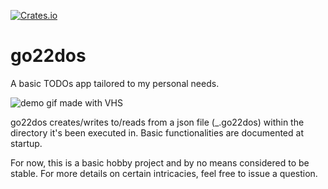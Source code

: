 [![Crates.io](https://img.shields.io/crates/v/fasb?label=crates.io%20%28bin%29)](https://crates.io/crates/go22dos)
# go22dos

A basic TODOs app tailored to my personal needs.

![demo gif made with VHS](https://vhs.charm.sh/vhs-72870hNlCUrrriaMALbXht.gif)

go22dos creates/writes to/reads from a json file (_.go22dos) within the
directory it's been executed in. Basic functionalities are documented at
startup.

For now, this is a basic hobby project and by no means considered to be stable.
For more details on certain intricacies, feel free to issue a question.
